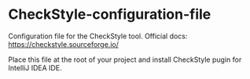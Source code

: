 # CheckStyle-configuration-file
Configuration file for the CheckStyle tool. 
Official docs: https://checkstyle.sourceforge.io/

Place this file at the root of your project and install CheckStyle pugin for IntelliJ IDEA IDE.
